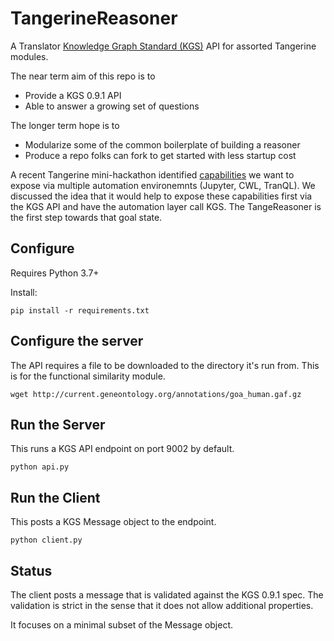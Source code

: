 # TangerineReasoner

A Translator [Knowledge Graph Standard (KGS)](https://github.com/NCATS-Tangerine/NCATS-ReasonerStdAPI) API for assorted Tangerine modules.

The near term aim of this repo is to 
* Provide a KGS 0.9.1 API
* Able to answer a growing set of questions

The longer term hope is to
* Modularize some of the common boilerplate of building a reasoner
* Produce a repo folks can fork to get started with less startup cost

A recent Tangerine mini-hackathon identified [capabilities](https://github.com/ncats/translator-workflows/tree/296d7e412cf7fb3875ffc3bc30b02bb0761f56cb/Workflow2/Modules) we want to expose via multiple automation environemnts (Jupyter, CWL, TranQL). We discussed the idea that it would help to expose these capabilities first via the KGS API and have the automation layer call KGS. The TangeReasoner is the first step towards that goal state.

## Configure
Requires Python 3.7+

Install:
```
pip install -r requirements.txt
```

## Configure the server

The API requires a file to be downloaded to the directory it's run from. This is for the functional similarity module. 
```
wget http://current.geneontology.org/annotations/goa_human.gaf.gz
```

## Run the Server
This runs a KGS API endpoint on port 9002 by default.
```
python api.py
```

## Run the Client
This posts a KGS Message object to the endpoint.
```
python client.py
```

## Status
The client posts a message that is validated against the KGS 0.9.1 spec. The validation is strict in the sense that it does not allow additional properties.

It focuses on a minimal subset of the Message object.
 

